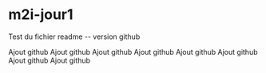 # m2i-jour1

Test du fichier readme -- version github

Ajout github
Ajout github
Ajout github
Ajout github
Ajout github
Ajout github
Ajout github
Ajout github
